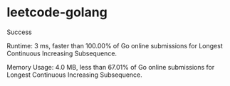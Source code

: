 # leetcode-golang

Success

Runtime: 3 ms, faster than 100.00% of Go online submissions for Longest Continuous Increasing Subsequence.

Memory Usage: 4.0 MB, less than 67.01% of Go online submissions for Longest Continuous Increasing Subsequence.

